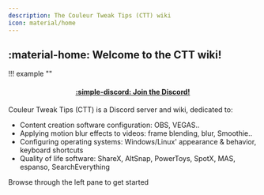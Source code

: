 ```yaml
---
description: The Couleur Tweak Tips (CTT) wiki
icon: material/home
---
```


## :material-home: Welcome to the CTT wiki!

!!! example ""
    <h4><center>[:simple-discord: Join the Discord!](https://discord.gg/ctt)</center></h4>

Couleur Tweak Tips (CTT) is a Discord server and wiki, dedicated to:

* Content creation software configuration: OBS, VEGAS..
* Applying motion blur effects to videos: frame blending, blur, Smoothie..
* Configuring operating systems: Windows/Linux' appearance & behavior, keyboard shortcuts
* Quality of life software: ShareX, AltSnap, PowerToys, SpotX, MAS, espanso, SearchEverything

Browse through the left pane to get started
